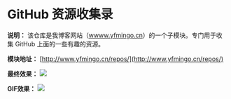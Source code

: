 # GitHub 资源收集录
**说明：**
该仓库是我博客网站（[wwww.yfmingo.cn](wwww.yfmingo.cn)）的一个子模块。专门用于收集 GitHub 上面的一些有趣的资源。

**模块地址：**
[http://www.yfmingo.cn/repos/](http://www.yfmingo.cn/repos/)

**最终效果：**
![](https://yfmingo.oss-cn-beijing.aliyuncs.com/images/20201222153813.png)

**GIF效果：**
![](https://yfmingo.oss-cn-beijing.aliyuncs.com/images/repos.gif)